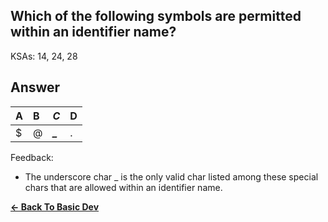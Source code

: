 ## Which of the following symbols are permitted within an identifier name?

KSAs: 14, 24, 28

## Answer
| A | B | ***C*** | D |
| :--- | :--- | :--- | :--- |
| $ | @ | ***_*** | . |


Feedback:

- The underscore char _ is the only valid char listed among these special chars that are allowed within an identifier name.

[**<- Back To Basic Dev**](../../../Basic_Dev.md)

